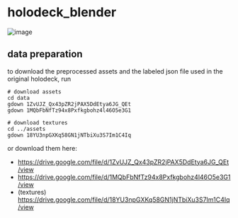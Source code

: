 # holodeck_blender
<!-- ![image](https://github.com/TontonTremblay/holodeck_blender/assets/5629088/7cbf1bbf-ef1d-4456-9b74-11ee66b70913) -->
![image](https://github.com/TontonTremblay/holodeck_blender/assets/5629088/7857fb84-0827-4c01-b857-4592b358e85d)

## data preparation
to download the preprocessed assets and the labeled json file used in the original holodeck, run
```
# download assets
cd data
gdown 1ZvUJZ_Qx43pZR2jPAX5DdEtya6JG_QEt
gdown 1MQbFbNfTz94x8Pxfkgbohz4l46O5e3G1

# download textures
cd ../assets
gdown 18YU3npGXKq58GN1jNTbiXu3S7Im1C4Iq
```

or download them here: 
- https://drive.google.com/file/d/1ZvUJZ_Qx43pZR2jPAX5DdEtya6JG_QEt/view
- https://drive.google.com/file/d/1MQbFbNfTz94x8Pxfkgbohz4l46O5e3G1/view
- (textures) https://drive.google.com/file/d/18YU3npGXKq58GN1jNTbiXu3S7Im1C4Iq/view
